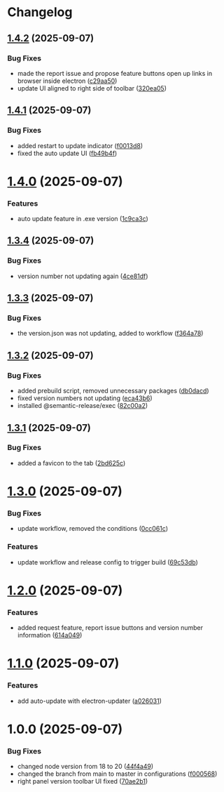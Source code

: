 # Changelog

## [1.4.2](https://github.com/raycastly/texture-ripper/compare/v1.4.1...v1.4.2) (2025-09-07)


### Bug Fixes

* made the report issue and propose feature buttons open up links in browser inside electron ([c29aa50](https://github.com/raycastly/texture-ripper/commit/c29aa50e5d02f6c7e334fc83cd4364329d9ea7e5))
* update UI aligned to right side of toolbar ([320ea05](https://github.com/raycastly/texture-ripper/commit/320ea05da8b04bf5948d660a5fcac5bc9b1bc2e7))

## [1.4.1](https://github.com/raycastly/texture-ripper/compare/v1.4.0...v1.4.1) (2025-09-07)


### Bug Fixes

* added restart to update indicator ([f0013d8](https://github.com/raycastly/texture-ripper/commit/f0013d88d818a7f4dca551859e2c98e4e50f5eee))
* fixed the auto update UI ([fb49b4f](https://github.com/raycastly/texture-ripper/commit/fb49b4f25bc79f8989f313b0ad72272a4a0d889e))

# [1.4.0](https://github.com/raycastly/texture-ripper/compare/v1.3.4...v1.4.0) (2025-09-07)


### Features

* auto update feature in .exe version ([1c9ca3c](https://github.com/raycastly/texture-ripper/commit/1c9ca3c9d74179d8e6ed1650100260caab255640))

## [1.3.4](https://github.com/raycastly/texture-ripper/compare/v1.3.3...v1.3.4) (2025-09-07)


### Bug Fixes

* version number not updating again ([4ce81df](https://github.com/raycastly/texture-ripper/commit/4ce81df937bb4bbfaf3099360462ad31a11e2543))

## [1.3.3](https://github.com/raycastly/texture-ripper/compare/v1.3.2...v1.3.3) (2025-09-07)


### Bug Fixes

* the version.json was not updating, added to workflow ([f364a78](https://github.com/raycastly/texture-ripper/commit/f364a788568567eeb036f3dd05e0816b6ed3d1be))

## [1.3.2](https://github.com/raycastly/texture-ripper/compare/v1.3.1...v1.3.2) (2025-09-07)


### Bug Fixes

* added prebuild script, removed unnecessary packages ([db0dacd](https://github.com/raycastly/texture-ripper/commit/db0dacd89ea86fa06010991f2dcf4b8a2b1c688f))
* fixed version numbers not updating ([eca43b6](https://github.com/raycastly/texture-ripper/commit/eca43b63dbaadb244228be017b2aa36e9a9a3e3c))
* installed @semantic-release/exec ([82c00a2](https://github.com/raycastly/texture-ripper/commit/82c00a246843dc61157dba309b843a0990472eb9))

## [1.3.1](https://github.com/raycastly/texture-ripper/compare/v1.3.0...v1.3.1) (2025-09-07)


### Bug Fixes

* added a favicon to the tab ([2bd625c](https://github.com/raycastly/texture-ripper/commit/2bd625c1d44ca793bf44bca76fcc52da8914c34a))

# [1.3.0](https://github.com/raycastly/texture-ripper/compare/v1.2.0...v1.3.0) (2025-09-07)


### Bug Fixes

* update workflow, removed the conditions ([0cc061c](https://github.com/raycastly/texture-ripper/commit/0cc061ce6e1345dd3f2be41b07b1f525c3a375bf))


### Features

* update workflow and release config to trigger build ([69c53db](https://github.com/raycastly/texture-ripper/commit/69c53db7ef83e1c8c5a612de41cca9b4c1dd2ba8))

# [1.2.0](https://github.com/raycastly/texture-ripper/compare/v1.1.0...v1.2.0) (2025-09-07)


### Features

* added request feature, report issue buttons and version number information ([614a049](https://github.com/raycastly/texture-ripper/commit/614a049aa90066684949834456537be2f32f5dc5))

# [1.1.0](https://github.com/raycastly/texture-ripper/compare/v1.0.0...v1.1.0) (2025-09-07)


### Features

* add auto-update with electron-updater ([a026031](https://github.com/raycastly/texture-ripper/commit/a0260314f8bcae19e98db739c57631a430121714))

# 1.0.0 (2025-09-07)


### Bug Fixes

* changed node version from 18 to 20 ([44f4a49](https://github.com/raycastly/texture-ripper/commit/44f4a497438581d35c55f0a4a96d6b2454fcfec5))
* changed the branch from main to master in configurations ([f000568](https://github.com/raycastly/texture-ripper/commit/f000568434ba0669f1538c10e6d76d37e113fc16))
* right panel version toolbar UI fixed ([70ae2b1](https://github.com/raycastly/texture-ripper/commit/70ae2b15d0135cb2044f97bd28d4e0c2a7aed8f9))

